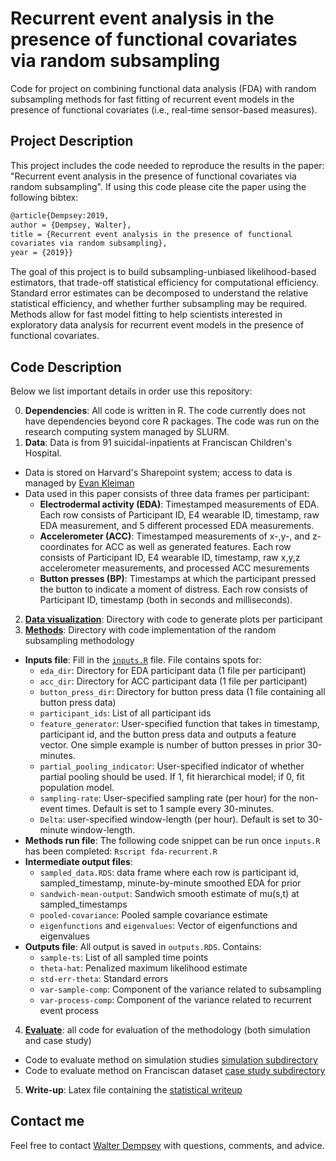 # Recurrent event analysis in the presence of functional covariates via random subsampling  #
Code for project on combining functional data analysis (FDA) with random subsampling methods for fast fitting of recurrent event models in the presence of functional covariates (i.e., real-time sensor-based measures).  

## Project Description ##
This project includes the code needed to reproduce the results in the paper: "Recurrent event analysis in the presence of functional covariates via random subsampling". If using this code please cite the paper using the following bibtex:

```tex
@article{Dempsey:2019,
author = {Dempsey, Walter},
title = {Recurrent event analysis in the presence of functional
covariates via random subsampling},
year = {2019}}
```

The goal of this project is to build subsampling-unbiased likelihood-based estimators, that trade-off statistical efficiency for computational efficiency.
Standard error estimates can be decomposed to understand the relative statistical efficiency, and whether further subsampling may be required.
Methods allow for fast model fitting to help scientists interested in exploratory data analysis for recurrent event models in the presence
of functional covariates.

## Code Description ##

Below we list important details in order use this repository:

0. **Dependencies**: All code is written in R. The code currently does not have dependencies beyond core R packages. The code was run on the research computing system managed by SLURM.
1. **Data**: Data is from 91 suicidal-inpatients at Franciscan Children's Hospital.
* Data is stored on Harvard's Sharepoint system; access to data is managed by [Evan Kleiman](https://kleimanlab.org)
* Data used in this paper consists of three data frames per participant:
  * **Electrodermal activity (EDA)**: Timestamped measurements of
  EDA. Each row consists of Participant ID, E4 wearable ID, timestamp,
  raw EDA measurement, and 5 different processed EDA measurements.
  * **Accelerometer (ACC)**: Timestamped measurements of x-,y-, and
  z-coordinates for ACC as well as generated features. Each row
  consists of Participant ID, E4 wearable ID, timestamp, raw x,y,z
  accelerometer measurements, and processed ACC mesurements
  * **Button presses (BP)**: Timestamps at which the participant
  pressed the button to indicate a moment of distress.  Each row
  consists of Participant ID, timestamp (both in seconds and
  milliseconds).
2. **[Data visualization](/visualization)**: Directory with code to
   generate plots per participant
3. **[Methods](/methods)**: Directory with code implementation of the
   random subsampling methodology
* **Inputs file**: Fill in the [`inputs.R`](/methods/inputs.R) file. File contains spots for:
  * `eda_dir`: Directory for EDA participant data (1 file per participant)
  * `acc_dir`: Directory for ACC participant data (1 file per participant)
  * `button_press_dir`: Directory for button press data (1 file containing all button press data)
  * `participant_ids`: List of all participant ids
  * `feature_generator`: User-specified function that takes in timestamp, participant id, and the button press data and outputs a feature vector. One simple example is number of button presses in prior 30-minutes.
  * `partial_pooling_indicator`: User-specified indicator of whether partial pooling should be used. If 1, fit hierarchical model; if 0, fit population model.
  * `sampling-rate`: User-specified sampling rate (per hour) for the non-event times. Default is set to 1 sample every 30-minutes.
  * `Delta`: user-specified window-length (per hour). Default is set to 30-minute window-length.
* **Methods run file**: The following code snippet can be run once `inputs.R` has been completed: ```Rscript fda-recurrent.R```
* **Intermediate output files**:
  * `sampled_data.RDS`: data frame where each row is participant id,
  sampled_timestamp, minute-by-minute smoothed EDA for prior
  * `sandwich-mean-output`: Sandwich smooth estimate of mu(s,t) at
  sampled_timestamps
  * `pooled-covariance`: Pooled sample covariance estimate
  * `eigenfunctions` and `eigenvalues`: Vector of eigenfunctions and
    eigenvalues
* **Outputs file**: All output is saved in `outputs.RDS`. Contains:
  * `sample-ts`: List of all sampled time points
  * `theta-hat`: Penalized maximum likelihood estimate
  * `std-err-theta`: Standard errors
  * `var-sample-comp`: Component of the variance related to
  subsampling
  * `var-process-comp`: Component of the variance related to
  recurrent event process
4. **[Evaluate](/evaluation)**: all code for evaluation of the
methodology (both simulation and case study)
* Code to evaluate method on simulation studies [simulation subdirectory](/evaluation/simulationstudies)
* Code to evaluate method on Franciscan dataset [case study subdirectory](/evaluation/casestudy)
5. **Write-up**: Latex file containing the [statistical writeup](/write-up/fda-recurrent.tex)

## Contact me ##

Feel free to contact [Walter Dempsey](mailto:wdem@umich.edu) with questions, comments, and advice.

